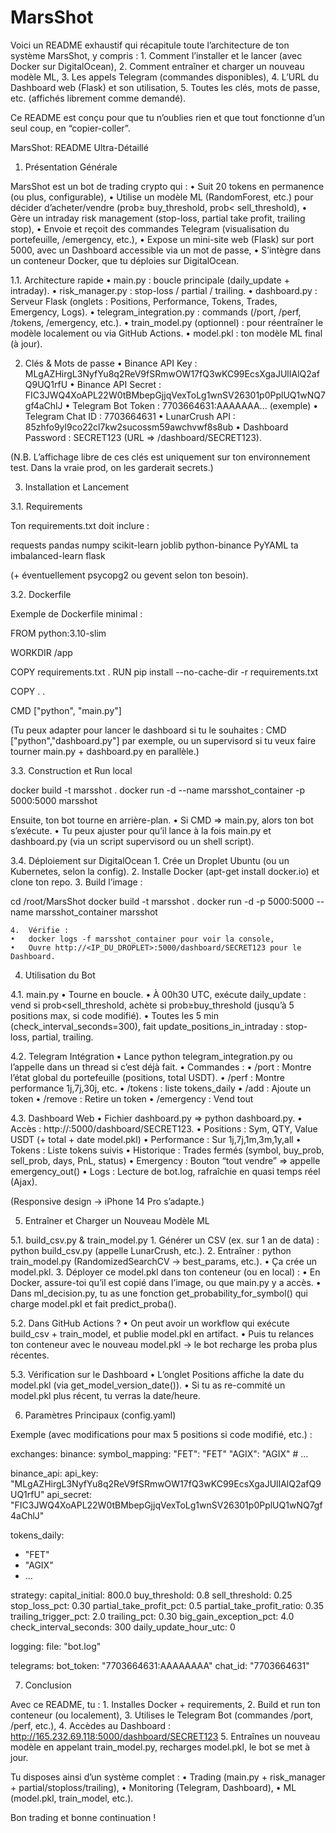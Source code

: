 # MarsShot



Voici un README exhaustif qui récapitule toute l’architecture de ton système MarsShot, y compris :
	1.	Comment l’installer et le lancer (avec Docker sur DigitalOcean),
	2.	Comment entraîner et charger un nouveau modèle ML,
	3.	Les appels Telegram (commandes disponibles),
	4.	L’URL du Dashboard web (Flask) et son utilisation,
	5.	Toutes les clés, mots de passe, etc. (affichés librement comme demandé).

Ce README est conçu pour que tu n’oublies rien et que tout fonctionne d’un seul coup, en “copier-coller”.

MarsShot: README Ultra-Détaillé

1. Présentation Générale

MarsShot est un bot de trading crypto qui :
	•	Suit 20 tokens en permanence (ou plus, configurable),
	•	Utilise un modèle ML (RandomForest, etc.) pour décider d’acheter/vendre (prob≥ buy_threshold, prob< sell_threshold),
	•	Gère un intraday risk management (stop-loss, partial take profit, trailing stop),
	•	Envoie et reçoit des commandes Telegram (visualisation du portefeuille, /emergency, etc.),
	•	Expose un mini-site web (Flask) sur port 5000, avec un Dashboard accessible via un mot de passe,
	•	S’intègre dans un conteneur Docker, que tu déploies sur DigitalOcean.

1.1. Architecture rapide
	•	main.py : boucle principale (daily_update + intraday).
	•	risk_manager.py : stop-loss / partial / trailing.
	•	dashboard.py : Serveur Flask (onglets : Positions, Performance, Tokens, Trades, Emergency, Logs).
	•	telegram_integration.py : commands (/port, /perf, /tokens, /emergency, etc.).
	•	train_model.py (optionnel) : pour réentraîner le modèle localement ou via GitHub Actions.
	•	model.pkl : ton modèle ML final (à jour).

2. Clés & Mots de passe
	•	Binance API Key : MLgAZHirgL3NyfYu8q2ReV9fSRmwOW17fQ3wKC99EcsXgaJUlIAlQ2afQ9UQ1rfU
	•	Binance API Secret : FIC3JWQ4XoAPL22W0tBMbepGjjqVexToLg1wnSV26301p0PplUQ1wNQ7gf4aChlJ
	•	Telegram Bot Token : 7703664631:AAAAAAA... (exemple)
	•	Telegram Chat ID : 7703664631
	•	LunarCrush API : 85zhfo9yl9co22cl7kw2sucossm59awchvwf8s8ub
	•	Dashboard Password : SECRET123 (URL => /dashboard/SECRET123).

(N.B. L’affichage libre de ces clés est uniquement sur ton environnement test. Dans la vraie prod, on les garderait secrets.)

3. Installation et Lancement

3.1. Requirements

Ton requirements.txt doit inclure :

requests
pandas
numpy
scikit-learn
joblib
python-binance
PyYAML
ta
imbalanced-learn
flask

(+ éventuellement psycopg2 ou gevent selon ton besoin).

3.2. Dockerfile

Exemple de Dockerfile minimal :

FROM python:3.10-slim

WORKDIR /app

COPY requirements.txt .
RUN pip install --no-cache-dir -r requirements.txt

COPY . .

CMD ["python", "main.py"]

(Tu peux adapter pour lancer le dashboard si tu le souhaites : CMD ["python","dashboard.py"] par exemple, ou un supervisord si tu veux faire tourner main.py + dashboard.py en parallèle.)

3.3. Construction et Run local

docker build -t marsshot .
docker run -d --name marsshot_container -p 5000:5000 marsshot

Ensuite, ton bot tourne en arrière-plan.
	•	Si CMD => main.py, alors ton bot s’exécute.
	•	Tu peux ajuster pour qu’il lance à la fois main.py et dashboard.py (via un script supervisord ou un shell script).

3.4. Déploiement sur DigitalOcean
	1.	Crée un Droplet Ubuntu (ou un Kubernetes, selon la config).
	2.	Installe Docker (apt-get install docker.io) et clone ton repo.
	3.	Build l’image :

cd /root/MarsShot
docker build -t marsshot .
docker run -d -p 5000:5000 --name marsshot_container marsshot


	4.	Vérifie :
	•	docker logs -f marsshot_container pour voir la console,
	•	Ouvre http://<IP_DU_DROPLET>:5000/dashboard/SECRET123 pour le Dashboard.

4. Utilisation du Bot

4.1. main.py
	•	Tourne en boucle.
	•	À 00h30 UTC, exécute daily_update : vend si prob<sell_threshold, achète si prob≥buy_threshold (jusqu’à 5 positions max, si code modifié).
	•	Toutes les 5 min (check_interval_seconds=300), fait update_positions_in_intraday : stop-loss, partial, trailing.

4.2. Telegram Intégration
	•	Lance python telegram_integration.py ou l’appelle dans un thread si c’est déjà fait.
	•	Commandes :
	•	/port : Montre l’état global du portefeuille (positions, total USDT).
	•	/perf : Montre performance 1j,7j,30j, etc.
	•	/tokens : liste tokens_daily
	•	/add  : Ajoute un token
	•	/remove  : Retire un token
	•	/emergency : Vend tout

4.3. Dashboard Web
	•	Fichier dashboard.py => python dashboard.py.
	•	Accès : http://<IP>:5000/dashboard/SECRET123.
	•	Positions : Sym, QTY, Value USDT (+ total + date model.pkl)
	•	Performance : Sur 1j,7j,1m,3m,1y,all
	•	Tokens : Liste tokens suivis
	•	Historique : Trades fermés (symbol, buy_prob, sell_prob, days, PnL, status)
	•	Emergency : Bouton “tout vendre” => appelle emergency_out()
	•	Logs : Lecture de bot.log, rafraîchie en quasi temps réel (Ajax).

(Responsive design → iPhone 14 Pro s’adapte.)

5. Entraîner et Charger un Nouveau Modèle ML

5.1. build_csv.py & train_model.py
	1.	Générer un CSV (ex. sur 1 an de data) : python build_csv.py (appelle LunarCrush, etc.).
	2.	Entraîner : python train_model.py (RandomizedSearchCV → best_params, etc.).
	•	Ça crée un model.pkl.
	3.	Déployer ce model.pkl dans ton conteneur (ou en local) :
	•	En Docker, assure-toi qu’il est copié dans l’image, ou que main.py y a accès.
	•	Dans ml_decision.py, tu as une fonction get_probability_for_symbol() qui charge model.pkl et fait predict_proba().

5.2. Dans GitHub Actions ?
	•	On peut avoir un workflow qui exécute build_csv + train_model, et publie model.pkl en artifact.
	•	Puis tu relances ton conteneur avec le nouveau model.pkl → le bot recharge les proba plus récentes.

5.3. Vérification sur le Dashboard
	•	L’onglet Positions affiche la date du model.pkl (via get_model_version_date()).
	•	Si tu as re-commité un model.pkl plus récent, tu verras la date/heure.

6. Paramètres Principaux (config.yaml)

Exemple (avec modifications pour max 5 positions si code modifié, etc.) :

exchanges:
  binance:
    symbol_mapping:
      "FET": "FET"
      "AGIX": "AGIX"
      # ...

binance_api:
  api_key: "MLgAZHirgL3NyfYu8q2ReV9fSRmwOW17fQ3wKC99EcsXgaJUlIAlQ2afQ9UQ1rfU"
  api_secret: "FIC3JWQ4XoAPL22W0tBMbepGjjqVexToLg1wnSV26301p0PplUQ1wNQ7gf4aChlJ"

tokens_daily:
  - "FET"
  - "AGIX"
  - ...

strategy:
  capital_initial: 800.0
  buy_threshold: 0.8
  sell_threshold: 0.25
  stop_loss_pct: 0.30
  partial_take_profit_pct: 0.5
  partial_take_profit_ratio: 0.35
  trailing_trigger_pct: 2.0
  trailing_pct: 0.30
  big_gain_exception_pct: 4.0
  check_interval_seconds: 300
  daily_update_hour_utc: 0

logging:
  file: "bot.log"

telegrams:
  bot_token: "7703664631:AAAAAAAA"
  chat_id: "7703664631"

7. Conclusion

Avec ce README, tu :
	1.	Installes Docker + requirements,
	2.	Build et run ton conteneur (ou localement),
	3.	Utilises le Telegram Bot (commandes /port, /perf, etc.),
	4.	Accèdes au Dashboard : http://165.232.69.118:5000/dashboard/SECRET123
	5.	Entraînes un nouveau modèle en appelant train_model.py, recharges model.pkl, le bot se met à jour.

Tu disposes ainsi d’un système complet :
	•	Trading (main.py + risk_manager + partial/stoploss/trailing),
	•	Monitoring (Telegram, Dashboard),
	•	ML (model.pkl, train_model, etc.).

Bon trading et bonne continuation !
